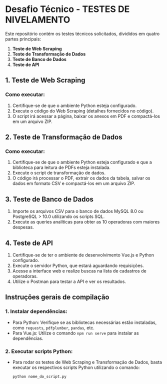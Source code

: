 # Desafio Técnico - TESTES DE NIVELAMENTO 

Este repositório contém os testes técnicos solicitados, divididos em quatro partes principais:

1. **Teste de Web Scraping**
2. **Teste de Transformação de Dados**
3. **Teste de Banco de Dados**
4. **Teste de API**

## 1. Teste de Web Scraping

### Como executar:
1. Certifique-se de que o ambiente Python esteja configurado.
2. Execute o código do Web Scraping (detalhes fornecidos no código).
3. O script irá acessar a página, baixar os anexos em PDF e compactá-los em um arquivo ZIP.

## 2. Teste de Transformação de Dados

### Como executar:
1. Certifique-se de que o ambiente Python esteja configurado e que a biblioteca para leitura de PDFs esteja instalada.
2. Execute o script de transformação de dados.
3. O código irá processar o PDF, extrair os dados da tabela, salvar os dados em formato CSV e compactá-los em um arquivo ZIP.

## 3. Teste de Banco de Dados

1. Importe os arquivos CSV para o banco de dados MySQL 8.0 ou PostgreSQL > 10.0 utilizando os scripts SQL.
2. Execute as queries analíticas para obter as 10 operadoras com maiores despesas.

## 4. Teste de API

1. Certifique-se de ter o ambiente de desenvolvimento Vue.js e Python configurado.
2. Execute o servidor Python, que estará aguardando requisições.
3. Acesse a interface web e realize buscas na lista de cadastros de operadoras.
4. Utilize o Postman para testar a API e ver os resultados.

## Instruções gerais de compilação

### 1. **Instalar dependências:**
- Para Python: Verifique se as bibliotecas necessárias estão instaladas, como `requests`, `pdfplumber`, `pandas`, etc.
- Para Vue.js: Utilize o comando `npm run serve` para instalar as dependências.

### 2. **Executar scripts Python:**
- Para rodar os testes de Web Scraping e Transformação de Dados, basta executar os respectivos scripts Python utilizando o comando:
  ```bash
  python nome_do_script.py
